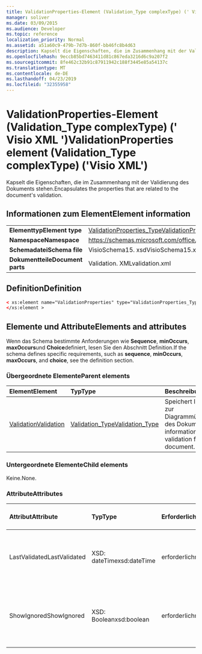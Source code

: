 ```yaml
---
title: ValidationProperties-Element (Validation_Type complexType) (' Visio XML ')
manager: soliver
ms.date: 03/09/2015
ms.audience: Developer
ms.topic: reference
localization_priority: Normal
ms.assetid: a51a60c9-479b-7d7b-860f-bb46fc8b4d63
description: Kapselt die Eigenschaften, die im Zusammenhang mit der Validierung des Dokuments stehen.
ms.openlocfilehash: 9eccb85bd7463411d81c867eda3216d6c9a207f2
ms.sourcegitcommit: 8fe462c32b91c87911942c188f3445e85a54137c
ms.translationtype: MT
ms.contentlocale: de-DE
ms.lasthandoff: 04/23/2019
ms.locfileid: "32355958"
---
```

# <a name="validationproperties-element-validationtype-complextype-visio-xml"></a><span data-ttu-id="d1ff3-103">ValidationProperties-Element (Validation_Type complexType) (' Visio XML ')</span><span class="sxs-lookup"><span data-stu-id="d1ff3-103">ValidationProperties element (Validation_Type complexType) ('Visio XML')</span></span>

<span data-ttu-id="d1ff3-104">Kapselt die Eigenschaften, die im Zusammenhang mit der Validierung des Dokuments stehen.</span><span class="sxs-lookup"><span data-stu-id="d1ff3-104">Encapsulates the properties that are related to the document's validation.</span></span>
  
## <a name="element-information"></a><span data-ttu-id="d1ff3-105">Informationen zum Element</span><span class="sxs-lookup"><span data-stu-id="d1ff3-105">Element information</span></span>

|||
|:-----|:-----|
|<span data-ttu-id="d1ff3-106">**Elementtyp**</span><span class="sxs-lookup"><span data-stu-id="d1ff3-106">**Element type**</span></span> <br/> |[<span data-ttu-id="d1ff3-107">ValidationProperties_Type</span><span class="sxs-lookup"><span data-stu-id="d1ff3-107">ValidationProperties_Type</span></span>](validationproperties_type-complextypevisio-xml.md) <br/> |
|<span data-ttu-id="d1ff3-108">**Namespace**</span><span class="sxs-lookup"><span data-stu-id="d1ff3-108">**Namespace**</span></span> <br/> |https://schemas.microsoft.com/office/visio/2012/main  <br/> |
|<span data-ttu-id="d1ff3-109">**Schemadatei**</span><span class="sxs-lookup"><span data-stu-id="d1ff3-109">**Schema file**</span></span> <br/> |<span data-ttu-id="d1ff3-110">VisioSchema15. xsd</span><span class="sxs-lookup"><span data-stu-id="d1ff3-110">VisioSchema15.xsd</span></span>  <br/> |
|<span data-ttu-id="d1ff3-111">**Dokumentteile**</span><span class="sxs-lookup"><span data-stu-id="d1ff3-111">**Document parts**</span></span> <br/> |<span data-ttu-id="d1ff3-112">Validation. XML</span><span class="sxs-lookup"><span data-stu-id="d1ff3-112">validation.xml</span></span>  <br/> |
   
## <a name="definition"></a><span data-ttu-id="d1ff3-113">Definition</span><span class="sxs-lookup"><span data-stu-id="d1ff3-113">Definition</span></span>

```XML
< xs:element name="ValidationProperties" type="ValidationProperties_Type" minOccurs="0" maxOccurs="1" >
</xs:element >
```

## <a name="elements-and-attributes"></a><span data-ttu-id="d1ff3-114">Elemente und Attribute</span><span class="sxs-lookup"><span data-stu-id="d1ff3-114">Elements and attributes</span></span>

<span data-ttu-id="d1ff3-115">Wenn das Schema bestimmte Anforderungen wie **Sequence**, **minOccurs**, **maxOccurs**und **Choice**definiert, lesen Sie den Abschnitt Definition.</span><span class="sxs-lookup"><span data-stu-id="d1ff3-115">If the schema defines specific requirements, such as **sequence**, **minOccurs**, **maxOccurs**, and **choice**, see the definition section.</span></span> 
  
### <a name="parent-elements"></a><span data-ttu-id="d1ff3-116">Übergeordnete Elemente</span><span class="sxs-lookup"><span data-stu-id="d1ff3-116">Parent elements</span></span>

|<span data-ttu-id="d1ff3-117">**Element**</span><span class="sxs-lookup"><span data-stu-id="d1ff3-117">**Element**</span></span>|<span data-ttu-id="d1ff3-118">**Typ**</span><span class="sxs-lookup"><span data-stu-id="d1ff3-118">**Type**</span></span>|<span data-ttu-id="d1ff3-119">**Beschreibung**</span><span class="sxs-lookup"><span data-stu-id="d1ff3-119">**Description**</span></span>|
|:-----|:-----|:-----|
|[<span data-ttu-id="d1ff3-120">Validation</span><span class="sxs-lookup"><span data-stu-id="d1ff3-120">Validation</span></span>](validation-elementvisio-xml.md) <br/> |[<span data-ttu-id="d1ff3-121">Validation_Type</span><span class="sxs-lookup"><span data-stu-id="d1ff3-121">Validation_Type</span></span>](validation_type-complextypevisio-xml.md) <br/> |<span data-ttu-id="d1ff3-122">Speichert Informationen zur Diagrammüberprüfung des Dokuments.</span><span class="sxs-lookup"><span data-stu-id="d1ff3-122">Stores information about diagram validation for the document.</span></span>  <br/> |
   
### <a name="child-elements"></a><span data-ttu-id="d1ff3-123">Untergeordnete Elemente</span><span class="sxs-lookup"><span data-stu-id="d1ff3-123">Child elements</span></span>

<span data-ttu-id="d1ff3-124">Keine.</span><span class="sxs-lookup"><span data-stu-id="d1ff3-124">None.</span></span>
  
### <a name="attributes"></a><span data-ttu-id="d1ff3-125">Attribute</span><span class="sxs-lookup"><span data-stu-id="d1ff3-125">Attributes</span></span>

|<span data-ttu-id="d1ff3-126">**Attribut**</span><span class="sxs-lookup"><span data-stu-id="d1ff3-126">**Attribute**</span></span>|<span data-ttu-id="d1ff3-127">**Typ**</span><span class="sxs-lookup"><span data-stu-id="d1ff3-127">**Type**</span></span>|<span data-ttu-id="d1ff3-128">**Erforderlich**</span><span class="sxs-lookup"><span data-stu-id="d1ff3-128">**Required**</span></span>|<span data-ttu-id="d1ff3-129">**Beschreibung**</span><span class="sxs-lookup"><span data-stu-id="d1ff3-129">**Description**</span></span>|<span data-ttu-id="d1ff3-130">**Mögliche Werte**</span><span class="sxs-lookup"><span data-stu-id="d1ff3-130">**Possible values**</span></span>|
|:-----|:-----|:-----|:-----|:-----|
|<span data-ttu-id="d1ff3-131">LastValidated</span><span class="sxs-lookup"><span data-stu-id="d1ff3-131">LastValidated</span></span>  <br/> |<span data-ttu-id="d1ff3-132">XSD: dateTime</span><span class="sxs-lookup"><span data-stu-id="d1ff3-132">xsd:dateTime</span></span>  <br/> |<span data-ttu-id="d1ff3-133">erforderlich</span><span class="sxs-lookup"><span data-stu-id="d1ff3-133">required</span></span>  <br/> |<span data-ttu-id="d1ff3-134">Datum und Uhrzeit der letzten Validierung des Dokuments.</span><span class="sxs-lookup"><span data-stu-id="d1ff3-134">The date and time that the document was last validated.</span></span>  <br/> |<span data-ttu-id="d1ff3-135">Werte des XSD: dateTime-Typs.</span><span class="sxs-lookup"><span data-stu-id="d1ff3-135">Values of the xsd:dateTime type.</span></span>  <br/> |
|<span data-ttu-id="d1ff3-136">ShowIgnored</span><span class="sxs-lookup"><span data-stu-id="d1ff3-136">ShowIgnored</span></span>  <br/> |<span data-ttu-id="d1ff3-137">XSD: Boolean</span><span class="sxs-lookup"><span data-stu-id="d1ff3-137">xsd:boolean</span></span>  <br/> |<span data-ttu-id="d1ff3-138">erforderlich</span><span class="sxs-lookup"><span data-stu-id="d1ff3-138">required</span></span>  <br/> |<span data-ttu-id="d1ff3-139">Gibt an, ob ignorierte Validierungsprobleme im Fenster Probleme angezeigt werden sollen.</span><span class="sxs-lookup"><span data-stu-id="d1ff3-139">Specifies whether to show ignored validation issues in the Issues window.</span></span>  <br/> |<span data-ttu-id="d1ff3-140">Werte des XSD: Boolean-Typs.</span><span class="sxs-lookup"><span data-stu-id="d1ff3-140">Values of the xsd:boolean type.</span></span>  <br/> |
   

